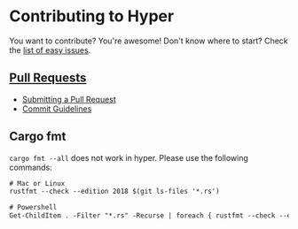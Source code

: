 # Contributing to Hyper

You want to contribute? You're awesome! Don't know where to start? Check the [list of easy issues](https://github.com/hyperium/hyper/issues?q=is%3Aopen+is%3Aissue+label%3AE-easy).

[easy tag]: https://github.com/hyperium/hyper/issues?q=label%3AE-easy+is%3Aopen


## [Pull Requests](./docs/PULL_REQUESTS.md)

- [Submitting a Pull Request](./docs/PULL_REQUESTS.md#submitting-a-pull-request)
- [Commit Guidelines](./docs/COMMITS.md)

## Cargo fmt
`cargo fmt --all` does not work in hyper. Please use the following commands:
```txt
# Mac or Linux
rustfmt --check --edition 2018 $(git ls-files '*.rs')

# Powershell
Get-ChildItem . -Filter "*.rs" -Recurse | foreach { rustfmt --check --edition 2018 $_.FullName }
```